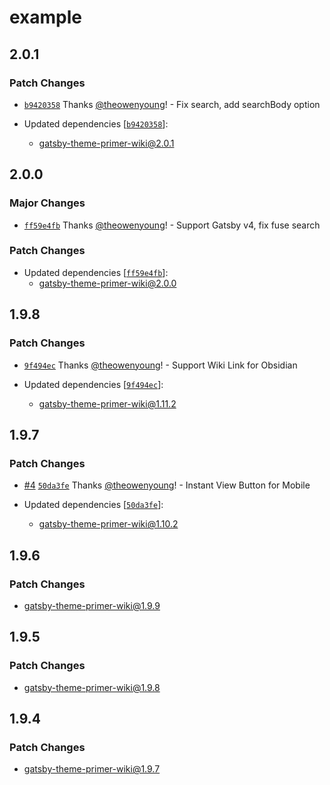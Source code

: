 # example

## 2.0.1

### Patch Changes

- [`b9420358`](https://github.com/theowenyoung/gatsby-theme-primer-wiki/commit/b9420358ee160864f72fb7f3840cf356bafcbb5b) Thanks [@theowenyoung](https://github.com/theowenyoung)! - Fix search, add searchBody option

- Updated dependencies [[`b9420358`](https://github.com/theowenyoung/gatsby-theme-primer-wiki/commit/b9420358ee160864f72fb7f3840cf356bafcbb5b)]:
  - gatsby-theme-primer-wiki@2.0.1

## 2.0.0

### Major Changes

- [`ff59e4fb`](https://github.com/theowenyoung/gatsby-theme-primer-wiki/commit/ff59e4fbb6bf9f12ab1a259ded2c38790ab8589f) Thanks [@theowenyoung](https://github.com/theowenyoung)! - Support Gatsby v4, fix fuse search

### Patch Changes

- Updated dependencies [[`ff59e4fb`](https://github.com/theowenyoung/gatsby-theme-primer-wiki/commit/ff59e4fbb6bf9f12ab1a259ded2c38790ab8589f)]:
  - gatsby-theme-primer-wiki@2.0.0

## 1.9.8

### Patch Changes

- [`9f494ec`](https://github.com/theowenyoung/gatsby-theme-primer-wiki/commit/9f494ec252e1eac24eaba1db19c37125501cbb58) Thanks [@theowenyoung](https://github.com/theowenyoung)! - Support Wiki Link for Obsidian

- Updated dependencies [[`9f494ec`](https://github.com/theowenyoung/gatsby-theme-primer-wiki/commit/9f494ec252e1eac24eaba1db19c37125501cbb58)]:
  - gatsby-theme-primer-wiki@1.11.2

## 1.9.7

### Patch Changes

- [#4](https://github.com/theowenyoung/gatsby-theme-primer-wiki/pull/4) [`50da3fe`](https://github.com/theowenyoung/gatsby-theme-primer-wiki/commit/50da3fe63356695e2b9247d9186559780be69f9d) Thanks [@theowenyoung](https://github.com/theowenyoung)! - Instant View Button for Mobile

- Updated dependencies [[`50da3fe`](https://github.com/theowenyoung/gatsby-theme-primer-wiki/commit/50da3fe63356695e2b9247d9186559780be69f9d)]:
  - gatsby-theme-primer-wiki@1.10.2

## 1.9.6

### Patch Changes

- gatsby-theme-primer-wiki@1.9.9

## 1.9.5

### Patch Changes

- gatsby-theme-primer-wiki@1.9.8

## 1.9.4

### Patch Changes

- gatsby-theme-primer-wiki@1.9.7
